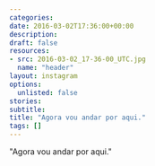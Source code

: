 ```yaml
---
categories:
date: 2016-03-02T17:36:00+00:00
description:
draft: false
resources:
- src: 2016-03-02_17-36-00_UTC.jpg
  name: "header"
layout: instagram
options:
  unlisted: false
stories:
subtitle:
title: "Agora vou andar por aqui."
tags: []
---
```


"Agora vou andar por aqui."
